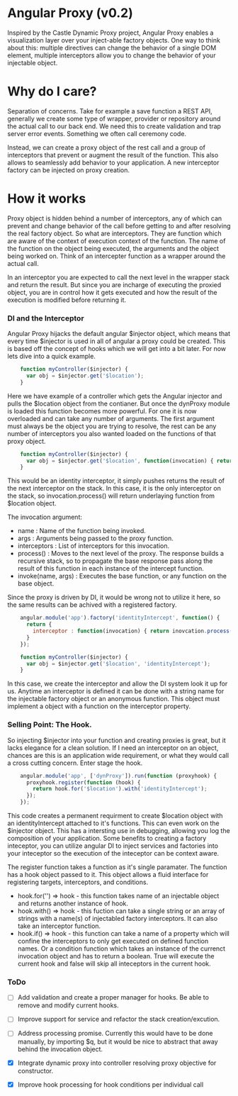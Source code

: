 Angular Proxy (v0.2)
============
Inspired by the Castle Dynamic Proxy project, Angular Proxy enables a visualization layer over your inject-able factory objects.  One way to think about this: multiple directives can change the behavior of a single DOM element, multiple interceptors allow you to change the behavior of your injectable object.

# Why do I care?
Separation of concerns.  Take for example a save function a REST API, generally we create some type of wrapper, provider or repository around the actual call to our back end. We need this to create validation and trap server error events.  Something we often call ceremony code.

Instead, we can create a proxy object of the rest call and a group of interceptors that prevent or augment the result of the function.  This also allows to seamlessly add behavior to your application.  A new interceptor factory can be injected on proxy creation.

# How it works
Proxy object is hidden behind a number of interceptors, any of which can prevent and change behavior of the call before getting to and after resolving the real factory object.  So what are interceptors.  They are function which are aware of the context of execution context of the function.  The name of the function on the object being executed, the arguments and the object being worked on.  Think of an intercepter function as a wrapper around the actual call.  

In an interceptor you are expected to call the next level in the wrapper stack and return the result.  But since you are incharge of executing the proxied object, you are in control how it gets executed and how the result of the execution is modified before returning it.


### DI and the Interceptor
Angular Proxy hijacks the default angular $injector object, which means that every time $injector is used in all of angular a proxy could be created.  This is based off the concept of hooks which we will get into a bit later.  For now lets dive into a quick example.

```JavaScript
    function myController($injector) {
      var obj = $injector.get('$location');
    }
```

Here we have example of a controller which gets the Angular injector and pulls the $location object from the contianer.   But once the dynProxy module is loaded this function becomes more powerful.  For one it is now overloaded and can take any number of arguments.  The first argument must always be the object you are trying to resolve, the rest can be any number of interceptors you also wanted loaded on the functions of that proxy object.

```JavaScript
    function myController($injector) {
      var obj = $injector.get('$location', function(invocation) { return inovcation.process(); });
    }
```

This would be an identity interceptor, it simply pushes returns the result of the next interceptor on the stack.  In this case, it is the only interceptor on the stack, so invocation.process() will return underlaying function from $location object.  

The invocation argument:
 -  name : Name of the function being invoked.
 - args : Arguments being passed to the proxy function.
 - interceptors : List of interceptors for this invocation.
 - process() : Moves to the next level of the proxy.  The response builds a recursive stack, so to propagate the base response pass along the result of this function in each instance of the intercept function.    
 - invoke(name, args) : Executes the base function, or any function on the base object.


Since the proxy is driven by DI, it would be wrong not to utilize it here, so the same results can be achived with a registered factory.

```JavaScript
    angular.module('app').factory('identityIntercept', function() {
      return {
        interceptor : function(invocation) { return inovcation.process(); }
      }
    });

    function myController($injector) {
      var obj = $injector.get('$location', 'identityIntercept');
    }    
```

In this case, we create the interceptor and allow the DI system look it up for us.  Anytime an interceptor is defined it can be done with a string name for the injectable factory object or an anonymous function. This object must implement a object with a function on the interceptor property.


### Selling Point: The Hook.
So injecting $injector into your function and creating proxies is great, but it lacks elegance for a clean solution.  If I need an interceptor on an object, chances are this is an application wide requirement, or what they would call a cross cutting concern.  Enter stage the hook.

```JavaScript
    angular.module('app', ['dynProxy']).run(function (proxyhook) {
      proxyhook.register(function (hook) {
        return hook.for('$location').with('identityIntercept');
      });
    });
```

This code creates a permanent requirment to create $location object with an identityIntercept attached to it's functions.  This can even work on the $injector object.  This has a intersting use in debugging, allowing you log the composition of your application.  Some benefits to creating a factory inteceptor, you can utilize angular DI to inject services and factories into your inteceptor so the execution of the inteceptor can be context aware.

The register function takes a function as it's single paramater.  The function has a hook object passed to it.  This object allows a fluid interface for registering targets, interceptors, and conditions.

 - hook.for('') => hook - this function takes name of an injectable object and returns another instance of hook.
 - hook.with() => hook - this fuction can take a single string  or an array of strings with a name(s) of injectabled factory interceptors.  It can also take an interceptor function.
 - hook.if() => hook - this function can take a name of a property which will confine the interceptors to only get executed on defined function names.  Or a condition function which takes an instance of the currenct invocation object and has to return a boolean.  True will execute the current hook and false will skip all inteceptors in the current hook.



### ToDo
 - [ ] Add validation and create a proper manager for hooks.  Be able to remove and modify current hooks.
 - [ ] Improve support for service and refactor the stack creation/excution.
 - [ ] Address processing promise.  Currently this would have to be done manually, by importing $q, but it would be nice to abstract that away behind the invocation object.
 - [x] Integrate dynamic proxy into controller resolving proxy objective for constructor.  
 - [x] Improve hook processing for hook conditions per individual call



